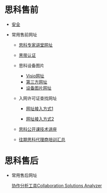 # 思科售前

- [安全](安全_售前.md)

- 常用售前网址

  - [思科专家讲堂网址](https://cs.co/asksuccess)
  - [黑带认证](https://salesconnect.cisco.com/#/program/HUB-14191)
  - 思科设备图片
    - [Visio网址](https://www.cisco.com/c/en/us/products/visio-stencil-listing.html)
    - [第三方网址](https://vecta.io/symbols/260/cisco-unified-computing-system-and-hyperflex-systems-hci-part-2/113/ucsc-c240-m4s2-rear)
    - [设备图片网址](http://bx.cisco.com/cbx-portal/cbxshow.action)
  - 入网许可证查找网址
    
    - [网址接入方式1](https://cae-cnc-prd.cisco.com/pdtcnc/#/)
    
    - [网址接入方式2](https://pas.cisco.com/pdtcnc)
  
  - [思科公开课技术讲座](https://community.cisco.com/t5/%E6%9C%8D%E5%8A%A1%E6%94%AF%E6%8C%81%E5%8D%9A%E5%AE%A2/%E5%85%AC%E5%BC%80%E8%AF%BE-%E7%B3%BB%E5%88%97%E6%8A%80%E6%9C%AF%E8%AE%B2%E5%BA%A7%E5%85%A8%E9%9B%86%E8%B5%84%E6%96%99%E6%B1%87%E6%80%BB/ba-p/4365872)
  
  - [往期思科代理商培训汇总](https://community.cisco.com/t5/%E5%AE%A2%E6%88%B7%E4%BB%A3%E7%90%86%E5%95%86%E5%8D%9A%E5%AE%A2/%E5%BE%80%E6%9C%9F%E6%80%9D%E7%A7%91%E4%BB%A3%E7%90%86%E5%95%86%E5%9F%B9%E8%AE%AD%E6%B1%87%E6%80%BB/ba-p/4443929)
  
  
  
  
  
   	
  

# 思科售后

- 常用售后网址

  [协作分析工具Collaboration Solutions Analyzer](https://cway.cisco.com/tools/CollaborationSolutionsAnalyzer/)

  



